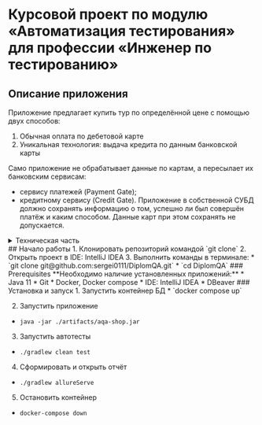 # Курсовой проект по модулю «Автоматизация тестирования» для профессии «Инженер по тестированию»

## Описание приложения

Приложение предлагает купить тур по определённой цене с помощью двух способов:
1. Обычная оплата по дебетовой карте
2. Уникальная технология: выдача кредита по данным банковской карты

Само приложение не обрабатывает данные по картам, а пересылает их банковским сервисам:
* сервису платежей (Payment Gate);
* кредитному сервису (Credit Gate).
  Приложение в собственной СУБД должно сохранять информацию о том, успешно ли был совершён платёж и каким способом.
  Данные карт при этом сохранять не допускается.
<details>
<summary>Техническая часть</summary>
Само приложение расположено в файле [`./artifacts/aqa-shop.jar`](aqa-shop.jar) 
и запускается стандартным способом `java -jar ./artifacts/aqa-shop.jar` на порту 8080.
В файле [`application.properties`](application.properties) приведён ряд типовых настроек:
* учётные данные и URL для подключения к СУБД;
* URL-адреса банковских сервисов.
</details>
## Начало работы
1. Клонировать репозиторий командой `git clone`
2. Открыть проект в IDE: IntelliJ IDEA
3. Выполнить команды в терминале:
* `git clone git@github.com:sergei0111/DiplomQA.git`
* `cd DiplomQA`
### Prerequisites
**Необходимо наличие установленных приложений:**
* Java 11
* Git
* Docker, Docker compose
* IDE: IntelliJ IDEA
* DBeaver
### Установка и запуск
1. Запустить контейнер БД
* `docker compose up`

2. Запустить приложение

* `java -jar ./artifacts/aqa-shop.jar`

3. Запустить автотесты

* `./gradlew clean test`
4. Сформировать и открыть отчёт
* `./gradlew allureServe`
5. Остановить контейнер
* `docker-compose down`  